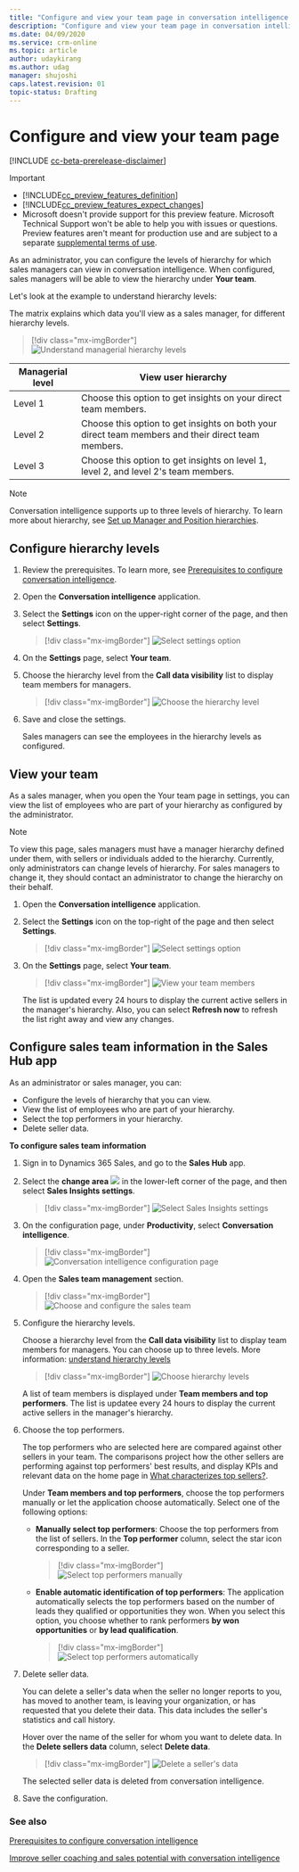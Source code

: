 ```yaml
---
title: "Configure and view your team page in conversation intelligence | MicrosoftDocs"
description: "Configure and view your team page in conversation intelligence "
ms.date: 04/09/2020
ms.service: crm-online
ms.topic: article
author: udaykirang
ms.author: udag
manager: shujoshi
caps.latest.revision: 01
topic-status: Drafting
---
```


# Configure and view your team page

[!INCLUDE [cc-beta-prerelease-disclaimer](../includes/cc-beta-prerelease-disclaimer.md)]

> [!IMPORTANT]
> - [!INCLUDE[cc_preview_features_definition](../includes/cc-preview-features-definition.md)]  
> - [!INCLUDE[cc_preview_features_expect_changes](../includes/cc-preview-features-expect-changes.md)]
> - Microsoft doesn't provide support for this preview feature. Microsoft Technical Support won't be able to help you with issues or questions. Preview features aren't meant for production use and are subject to a separate [supplemental terms of use](https://go.microsoft.com/fwlink/p/?linkid=870960).

As an administrator, you can configure the levels of hierarchy for which sales managers can view in conversation intelligence. When configured, sales managers will be able to view the hierarchy under **Your team**.

<a name=understand-hierarchy-levels></a>
Let's look at the example to understand hierarchy levels:

The matrix explains which data you'll view as a sales manager, for different hierarchy levels. 

> [!div class="mx-imgBorder"]
> ![Understand managerial hierarchy levels](media/si-app-admin-manager-hierarchy-levels.png "Understand managerial hierarchy levels")

| Managerial level	| View user hierarchy |
|-------------------|---------------------|
| Level 1 | Choose this option to get insights on your direct team members. |
| Level 2 | Choose this option to get insights on both your direct team members and their direct team members. |
| Level 3 | Choose this option to get insights on level 1, level 2, and level 2's team members. |

> [!NOTE]
> Conversation intelligence supports up to three levels of hierarchy. To learn more about hierarchy, see [Set up Manager and Position hierarchies](https://docs.microsoft.com/power-platform/admin/hierarchy-security#set-up-manager-and-position-hierarchies).

## Configure hierarchy levels

1.	Review the prerequisites. To learn more, see [Prerequisites to configure conversation intelligence](prereq-sales-insights-app.md).

2.	Open the **Conversation intelligence** application. 

3.	Select the **Settings** icon on the upper-right corner of the page, and then select **Settings**.

    > [!div class="mx-imgBorder"]
    > ![Select settings option](media/si-app-admin-select-settings.png "Select settings option")

4.	On the **Settings** page, select **Your team**. 

5.	Choose the hierarchy level from the **Call data visibility** list to display team members for managers.

    > [!div class="mx-imgBorder"]
    > ![Choose the hierarchy level](media/si-app-admin-configure-your-page-settings.png "Choose the hierarchy level")

6.	Save and close the settings.

    Sales managers can see the employees in the hierarchy levels as configured.

## View your team

As a sales manager, when you open the Your team page in settings, you can view the list of employees who are part of your hierarchy as configured by the administrator. 

> [!NOTE]
> To view this page, sales managers must have a manager hierarchy defined under them, with sellers or individuals added to the hierarchy. Currently, only administrators can change levels of hierarchy. For sales managers to change it, they should contact an administrator to change the hierarchy on their behalf.

1.	Open the **Conversation intelligence** application. 

2.	Select the **Settings** icon on the top-right of the page and then select **Settings**.

    > [!div class="mx-imgBorder"]
    > ![Select settings option](media/si-app-admin-select-settings.png "Select settings option")

3.	On the **Settings** page, select **Your team**. 
    
    > [!div class="mx-imgBorder"]
    > ![View your team members](media/si-app-admin-view-your-team-members.png "View your team members")

    The list is updated every 24 hours to display the current active sellers in the manager's hierarchy. Also, you can select **Refresh now** to refresh the list right away and view any changes.

## Configure sales team information in the Sales Hub app

As an administrator or sales manager, you can:

-	Configure the levels of hierarchy that you can view. 
-	View the list of employees who are part of your hierarchy.
-	Select the top performers in your hierarchy.  
-	Delete seller data.

**To configure sales team information**

1.	Sign in to Dynamics 365 Sales, and go to the **Sales Hub** app.

2.  Select the **change area** ![](media/change-area-icon.png) in the lower-left corner of the page, and then select **Sales Insights settings**. 

    > [!div class="mx-imgBorder"]
    > ![Select Sales Insights settings](media/si-admin-change-area-sales-insights-settings.png "Select Sales Insights settings")

3.	On the configuration page, under **Productivity**, select **Conversation intelligence**. 

    > [!div class="mx-imgBorder"]
    > ![Conversation intelligence configuration page](media/ci-admin-config-page.png "Conversation intelligence configuration page")

4.	Open the **Sales team management** section.

    > [!div class="mx-imgBorder"]
    > ![Choose and configure the sales team](media/ci-admin-choose-sales-team.png "Choose and configure the sales team")         

5.	Configure the hierarchy levels.

    Choose a hierarchy level from the **Call data visibility** list to display team members for managers. You can choose up to three levels. More information: [understand hierarchy levels](#understand-hierarchy-levels)

    > [!div class="mx-imgBorder"]
    > ![Choose hierarchy levels](media/ci-admin-choose-hierarchy-levels.png "Choose hierarchy levels")

    A list of team members is displayed under **Team members and top performers**. The list is updatee every 24 hours to display the current active sellers in the manager's hierarchy.

6.	Choose the top performers. 

    The top performers who are selected here are compared against other sellers in your team. The comparisons project how the other sellers are performing against top performers' best results<!--note from editor: Edit okay? "Best practices" didn't seem to work here.-->, and display KPIs and relevant data on the home page in [What characterizes top sellers?](../sales/dynamics365-sales-insights-app-home-page.md#what-characterizes-top-sellers).  

    Under **Team members and top performers**, choose the top performers manually or let the application choose automatically. Select one of the following options:

    - **Manually select top performers**: Choose the top performers from the list of sellers. In the **Top performer** column, select the star icon corresponding to a seller.  
        
        > [!div class="mx-imgBorder"]
        > ![Select top performers manually](media/ci-admin-choose-top-performers-manually.png "Select top performers manually")

    - **Enable automatic identification of top performers**: The application automatically selects the top performers based on the number of leads they qualified or opportunities they won. When you select this option, you choose whether to rank performers **by won opportunities** or **by lead qualification**.<!--note from editor: Suggested.-->

        > [!div class="mx-imgBorder"]
        > ![Select top performers automatically](media/ci-admin-choose-top-performers-automatically.png "Select top performers automatically")

6.	Delete seller data. 

    You can delete a seller's data when the seller no longer reports to you, has moved to another team, is leaving your organization, or has requested that you delete their data. This data includes the seller's statistics and call history. 

    Hover over the name of the seller for whom you want to delete data. In the **Delete sellers data** column, select **Delete data**.  

    > [!div class="mx-imgBorder"]
    > ![Delete a seller's data](media/ci-admin-delete-seller-data.png "Delete a seller's data")

    The selected seller data is deleted from conversation intelligence.

7.	Save the configuration.


### See also

[Prerequisites to configure conversation intelligence](prereq-sales-insights-app.md)

[Improve seller coaching and sales potential with conversation intelligence](dynamics365-sales-insights-app.md)
